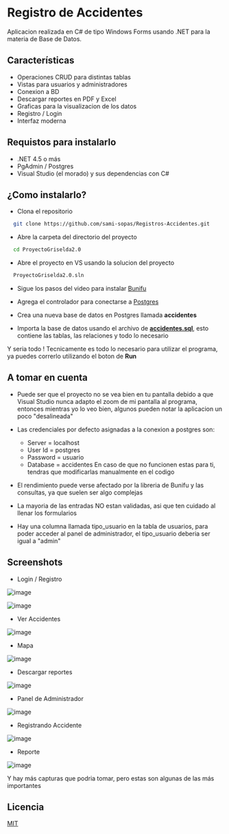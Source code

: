 
# Registro de Accidentes

Aplicacion realizada en C# de tipo Windows Forms usando .NET para la materia de Base de Datos. 
  

## Características

- Operaciones CRUD para distintas tablas
- Vistas para usuarios y administradores
- Conexion a BD
- Descargar reportes en PDF y Excel
- Graficas para la visualizacion de los datos
- Registro / Login
- Interfaz moderna  

## Requistos para instalarlo

- .NET 4.5 o más
- PgAdmin / Postgres
- Visual Studio (el morado) y sus dependencias con C#


## ¿Como instalarlo?

- Clona el repositorio

```bash
  git clone https://github.com/sami-sopas/Registros-Accidentes.git
```

- Abre la carpeta del directorio del proyecto

```bash
  cd ProyectoGriselda2.0
```

- Abre el proyecto en VS usando la solucion del proyecto

```bash
  ProyectoGriselda2.0.sln
```

- Sigue los pasos del video para instalar [Bunifu](https://www.youtube.com/watch?v=1QZHT9by2xo) 


- Agrega el controlador para conectarse a [Postgres](https://www.youtube.com/watch?v=vqtsrF0DWec) 

- Crea una nueva base de datos en Postgres llamada **accidentes**

- Importa la base de datos usando el archivo de **[accidentes.sql](accidentes.sql)**, esto contiene las tablas, las relaciones y todo lo necesario

Y seria todo ! Tecnicamente es todo lo necesario para utilizar el programa, ya puedes correrlo utilizando el boton de **Run**  

## A tomar en cuenta

- Puede ser que el proyecto no se vea bien en tu pantalla debido a que  Visual Studio nunca adapto el zoom de mi pantalla al programa, entonces mientras yo lo veo bien, algunos pueden notar la aplicacion un poco "desalineada"

- Las credenciales por defecto asignadas a la conexion a postgres son: 
  - Server = localhost
  - User Id = postgres
  - Password = usuario
  - Database = accidentes
  En caso de que no funcionen estas para ti, tendras que modificarlas manualmente en el codigo

- El rendimiento puede verse afectado por la libreria de Bunifu y las consultas, ya que suelen ser algo complejas

- La mayoria de las entradas NO estan validadas, asi que ten cuidado al llenar los formularios

- Hay una columna llamada tipo_usuario en la tabla de usuarios, para poder acceder al panel de administrador, el tipo_usuario deberia ser igual a "admin"  


## Screenshots

* Login / Registro
  
![image](https://github.com/sami-sopas/Registros-Accidentes/assets/99571985/c8620291-ad01-416f-8e20-e52d7a1b4a3f)

![image](https://github.com/sami-sopas/Registros-Accidentes/assets/99571985/5149d919-73e9-480a-ab99-8a54bea4ad05)

* Ver Accidentes
  
![image](https://github.com/sami-sopas/Registros-Accidentes/assets/99571985/2d05085e-e1f6-4697-98bf-bee911319093)


* Mapa
  
![image](https://github.com/sami-sopas/Registros-Accidentes/assets/99571985/d70b71e3-485d-44f6-b1d7-adc024c47b57)


* Descargar reportes
  
![image](https://github.com/sami-sopas/Registros-Accidentes/assets/99571985/c44eab80-47ac-4955-af7b-9d0fd9d97977)

* Panel de Administrador
  
![image](https://github.com/sami-sopas/Registros-Accidentes/assets/99571985/9bf74174-2359-4992-9e0b-b5aa4434c466)

* Registrando Accidente
  
![image](https://github.com/sami-sopas/Registros-Accidentes/assets/99571985/1a8c423b-ff4d-4d91-a091-430863f448a0)

* Reporte

![image](https://github.com/sami-sopas/Registros-Accidentes/assets/99571985/64bbd03a-244a-4e98-afbe-6966f9bb9dbd)
  

Y hay más capturas que podria tomar, pero estas son algunas de las más importantes
  

## Licencia

[MIT](https://choosealicense.com/licenses/mit/)

